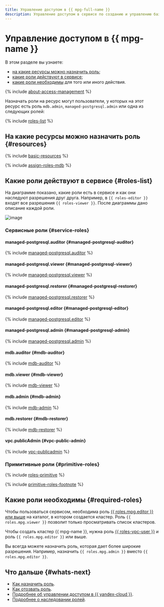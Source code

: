 ```yaml
---
title: Управление доступом в {{ mpg-full-name }}
description: Управление доступом в сервисе по созданию и управлению базами данных PostgreSQL. В разделе описано, на какие ресурсы можно назначить роль, какие роли действуют в сервисе, какие роли необходимы для того или иного действия.
---
```


# Управление доступом в {{ mpg-name }}


В этом разделе вы узнаете:

* [на какие ресурсы можно назначить роль](#resources);
* [какие роли действуют в сервисе](#roles-list);
* [какие роли необходимы](#required-roles) для того или иного действия.

{% include [about-access-management](../../_includes/iam/about-access-management.md) %}

Назначать роли на ресурс могут пользователи, у которых на этот ресурс есть роль `mdb.admin`, `managed-postgresql.admin` или одна из следующих ролей:

{% include [roles-list](../../_includes/iam/roles-list.md) %}

## На какие ресурсы можно назначить роль {#resources}

{% include [basic-resources](../../_includes/iam/basic-resources-for-access-control.md) %}

{% include [assign-roles-mdb](../../_includes/iam/assign-roles-mdb.md) %}

## Какие роли действуют в сервисе {#roles-list}

На диаграмме показано, какие роли есть в сервисе и как они наследуют разрешения друг друга. Например, в `{{ roles-editor }}` входят все разрешения `{{ roles-viewer }}`. После диаграммы дано описание каждой роли.

![image](../../_assets/mdb/roles-managed-postgresql.svg)

### Сервисные роли {#service-roles}

#### managed-postgresql.auditor {#managed-postgresql-auditor}

{% include [managed-postgresql.auditor](../../_roles/managed-postgresql/auditor.md) %}

#### managed-postgresql.viewer {#managed-postgresql-viewer}

{% include [managed-postgresql.viewer](../../_roles/managed-postgresql/viewer.md) %}

#### managed-postgresql.restorer {#managed-postgresql-restorer}

{% include [managed-postgresql.restorer](../../_roles/managed-postgresql/restorer.md) %}

#### managed-postgresql.editor {#managed-postgresql-editor}

{% include [managed-postgresql.editor](../../_roles/managed-postgresql/editor.md) %}

#### managed-postgresql.admin {#managed-postgresql-admin}

{% include [managed-postgresql.admin](../../_roles/managed-postgresql/admin.md) %}

#### mdb.auditor {#mdb-auditor}

{% include [mdb-auditor](../../_roles/mdb/auditor.md) %}

#### mdb.viewer {#mdb-viewer}

{% include [mdb-viewer](../../_roles/mdb/viewer.md) %}

#### mdb.admin {#mdb-admin}

{% include [mdb-admin](../../_roles/mdb/admin.md) %}

#### mdb.restorer {#mdb-restorer}

{% include [mdb-restorer](../../_roles/mdb/restorer.md) %}

#### vpc.publicAdmin {#vpc-public-admin}

{% include [vpc-publicadmin](../../_roles/vpc/publicAdmin.md) %}

### Примитивные роли {#primitive-roles}

{% include [roles-primitive](../../_includes/roles-primitive.md) %}

{% include [primitive-roles-footnote](../../_includes/primitive-roles-footnote.md) %}

## Какие роли необходимы {#required-roles}

Чтобы пользоваться сервисом, необходима роль [{{ roles.mpg.editor }} или выше](../../iam/concepts/access-control/roles.md) на каталог, в котором создается кластер. Роль `{{ roles.mpg.viewer }}` позволит только просматривать список кластеров.

Чтобы создать кластер {{ mpg-name }}, нужна роль [{{ roles-vpc-user }}](../../vpc/security/index.md#vpc-user) и роль `{{ roles.mpg.editor }}` или выше.

Вы всегда можете назначить роль, которая дает более широкие разрешения. Например, назначить `{{ roles.mpg.admin }}` вместо `{{ roles.mpg.editor }}`.

## Что дальше {#whats-next}

* [Как назначить роль](../../iam/operations/roles/grant.md).
* [Как отозвать роль](../../iam/operations/roles/revoke.md).
* [Подробнее об управлении доступом в {{ yandex-cloud }}](../../iam/concepts/access-control/index.md).
* [Подробнее о наследовании ролей](../../resource-manager/concepts/resources-hierarchy.md#access-rights-inheritance).

